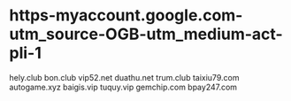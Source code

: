 # https-myaccount.google.com-utm_source-OGB-utm_medium-act-pli-1
hely.club bon.club vip52.net duathu.net trum.club taixiu79.com autogame.xyz baigis.vip tuquy.vip gemchip.com bpay247.com
